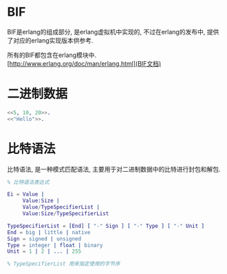# BIF

BIF是erlang的组成部分, 是erlang虚拟机中实现的, 不过在erlang的发布中, 提供了对应的erlang实现版本供参考.

所有的BIF都包含在erlang模块中. [http://www.erlang.org/doc/man/erlang.html](BIF文档)

# 二进制数据

```erl
<<5, 10, 20>>.
<<"Hello">>.
```

# 比特语法

比特语法, 是一种模式匹配语法, 主要用于对二进制数据中的比特进行封包和解包.

```erl
% 比特语法表达式

Ei = Value |
     Value:Size |
     Value/TypeSpecifierList |
     Value:Size/TypeSpecifierList

TypeSpecifierList = [End] [ "-" Sign ] [ "-" Type ] [ "-" Unit ]
End = big | little | native
Sign = signed | unsigned
Type = integer | float | binary
Unit = 1 | 2 | ... | 255

% TypeSpecifierList 用来指定使用的字节序

```
